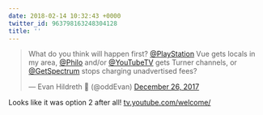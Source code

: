 ```yaml
---
date: 2018-02-14 10:32:43 +0000
twitter_id: 963798163248304128
title: ''
---
```


<blockquote class="twitter-tweet"><p lang="en" dir="ltr">What do you think will happen first? <a href="https://twitter.com/PlayStation?ref_src=twsrc%5Etfw">@PlayStation</a> Vue gets locals in my area, <a href="https://twitter.com/Philo?ref_src=twsrc%5Etfw">@Philo</a> and/or <a href="https://twitter.com/YouTubeTV?ref_src=twsrc%5Etfw">@YouTubeTV</a> gets Turner channels, or <a href="https://twitter.com/GetSpectrum?ref_src=twsrc%5Etfw">@GetSpectrum</a> stops charging unadvertised fees?</p>&mdash; Evan Hildreth 🔰 (@oddEvan) <a href="https://twitter.com/oddEvan/status/945765459072348162?ref_src=twsrc%5Etfw">December 26, 2017</a></blockquote>
<script async src="https://platform.twitter.com/widgets.js" charset="utf-8"></script>

Looks like it was option 2 after all! [tv.youtube.com/welcome/](https://tv.youtube.com/welcome/)
